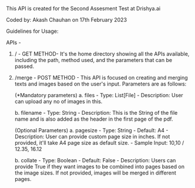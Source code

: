 This API is created for the Second Assesment Test at Drishya.ai

Coded by: Akash Chauhan on 17th February 2023


Guidelines for Usage:

APIs - 

1. / - GET METHOD- It's the home directory showing all the APIs available, including the path, method used, and the parameters that can be passed.

2. /merge - POST METHOD - This API is focused on creating and merging texts and images based on the user's input.
    Parameters are as follows:

    (*Mandatory parameters)
    a. files 
        - Type: List[File] 
        - Description: User can upload any no of images in this.

    b. filename 
        - Type: String 
        - Description: This is the String of the file name and is also added as the header in the first page of the pdf.
    
    (Optional Parameters)
    a. pagesize 
        - Type: String 
        - Default: A4 
        - Description: User can provide custom page size in inches. If not provided, it'll take A4 page size as default size.
        - Sample Input: 10,10 / 12.35, 16.12

    b. collate 
        - Type: Boolean 
        - Default: False 
        - Description: Users can provide True if they want images to be combined into pages based on the image sizes. If not provided, images will be merged in different pages.
